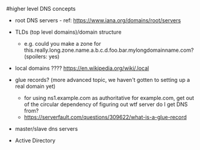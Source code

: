 #higher level DNS concepts
- root DNS servers - ref: https://www.iana.org/domains/root/servers
- TLDs (top level domains)/domain structure
  - e.g. could you make a zone for this.really.long.zone.name.a.b.c.d.foo.bar.mylongdomainname.com? (spoilers: yes)
- local domains ???? https://en.wikipedia.org/wiki/.local
- glue records? (more advanced topic, we haven't gotten to setting up a real domain yet)
  - for using ns1.example.com as authoritative for example.com, get out of the circular dependency of figuring out wtf server do I get DNS from?
  - https://serverfault.com/questions/309622/what-is-a-glue-record


- master/slave dns servers
- Active Directory
